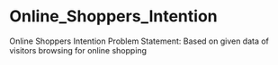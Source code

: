 # Online_Shoppers_Intention
Online Shoppers Intention Problem Statement: Based on given data of visitors browsing for online shopping
